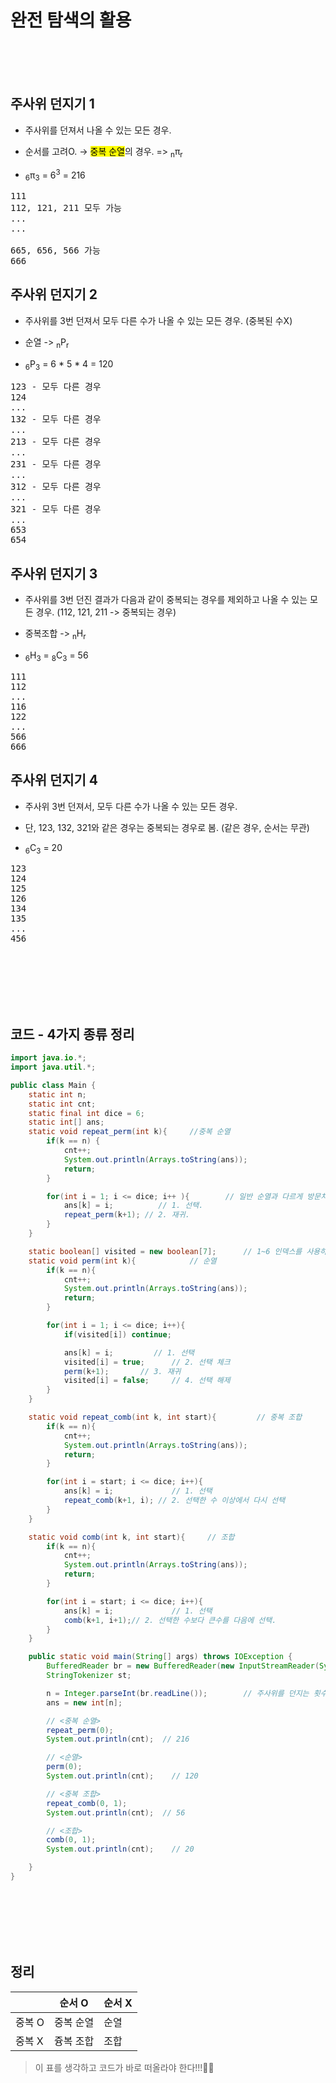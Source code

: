 # 완전 탐색의 활용

<br>
<br>
<br>


## 주사위 던지기 1

* 주사위를 던져서 나올 수 있는 모든 경우.

* 순서를 고려O. -> <mark>중복 순열</mark>의 경우. => <sub>n</sub>π<sub>r</sub>

* <sub>6</sub>π<sub>3</sub> = 6<sup>3</sup> = 216

<pre>
111
112, 121, 211 모두 가능
...
...

665, 656, 566 가능
666
</pre>



## 주사위 던지기 2

* 주사위를 3번 던져서 모두 다른 수가 나올 수 있는 모든 경우. (중복된 수X)

* 순열 -> <sub>n</sub>P<sub>r</sub>

*  <sub>6</sub>P<sub>3</sub> = 6 * 5 * 4 = 120

<pre>
123 - 모두 다른 경우
124
...
132 - 모두 다른 경우
...
213 - 모두 다른 경우
...
231 - 모두 다른 경우
...
312 - 모두 다른 경우
...
321 - 모두 다른 경우
...
653
654
</pre>



## 주사위 던지기 3

* 주사위를 3번 던진 결과가 다음과 같이 중복되는 경우를 제외하고 나올 수 있는 모든 경우. (112, 121, 211 -> 중복되는 경우)

* 중복조합 -> <sub>n</sub>H<sub>r</sub>

* <sub>6</sub>H<sub>3</sub> = <sub>8</sub>C<sub>3</sub> = 56

<pre>
111
112
...
116
122
...
566
666
</pre>



## 주사위 던지기 4

* 주사위 3번 던져서, 모두 다른 수가 나올 수 있는 모든 경우.

* 단, 123, 132, 321와 같은 경우는 중복되는 경우로 봄. (같은 경우, 순서는 무관)

* <sub>6</sub>C<sub>3</sub> = 20

<pre>
123
124
125
126
134
135
...
456
</pre>

<br>
<br>
<br>
<br>
<br>

## 코드 - 4가지 종류 정리

```java
import java.io.*;
import java.util.*;

public class Main {
    static int n;
    static int cnt;
    static final int dice = 6;
    static int[] ans;
    static void repeat_perm(int k){     //중복 순열
        if(k == n) {
            cnt++;
            System.out.println(Arrays.toString(ans));
            return;
        }

        for(int i = 1; i <= dice; i++ ){        // 일반 순열과 다르게 방문처리가 필요없다.
            ans[k] = i;          // 1. 선택.
            repeat_perm(k+1); // 2. 재귀.
        }
    }

    static boolean[] visited = new boolean[7];      // 1~6 인덱스를 사용하기 위해 7로 설정.
    static void perm(int k){            // 순열
        if(k == n){
            cnt++;
            System.out.println(Arrays.toString(ans));
            return;
        }

        for(int i = 1; i <= dice; i++){
            if(visited[i]) continue;

            ans[k] = i;         // 1. 선택
            visited[i] = true;      // 2. 선택 체크
            perm(k+1);       // 3. 재귀
            visited[i] = false;     // 4. 선택 해제
        }
    }

    static void repeat_comb(int k, int start){         // 중복 조합
        if(k == n){
            cnt++;
            System.out.println(Arrays.toString(ans));
            return;
        }

        for(int i = start; i <= dice; i++){
            ans[k] = i;             // 1. 선택
            repeat_comb(k+1, i); // 2. 선택한 수 이상에서 다시 선택
        }
    }

    static void comb(int k, int start){     // 조합
        if(k == n){
            cnt++;
            System.out.println(Arrays.toString(ans));
            return;
        }

        for(int i = start; i <= dice; i++){
            ans[k] = i;             // 1. 선택
            comb(k+1, i+1);// 2. 선택한 수보다 큰수를 다음에 선택.
        }
    }

    public static void main(String[] args) throws IOException {
        BufferedReader br = new BufferedReader(new InputStreamReader(System.in));
        StringTokenizer st;

        n = Integer.parseInt(br.readLine());        // 주사위를 던지는 횟수.
        ans = new int[n];

        // <중복 순열>
        repeat_perm(0);
        System.out.println(cnt);  // 216

        // <순열>
        perm(0);
        System.out.println(cnt);    // 120

        // <중복 조합>
        repeat_comb(0, 1);
        System.out.println(cnt);  // 56

        // <조합>
        comb(0, 1);
        System.out.println(cnt);    // 20

    }
}

```

<br>
<br>
<br>
<br>
<br>


## 정리

|  | 순서 O | 순서 X |
|-|-|-|
|중복 O | 중복 순열 | 순열 |
|중복 X | 즁복 조합 | 조합 |

> 이 표를 생각하고 코드가 바로 떠올라야 한다!!!👍🏾






